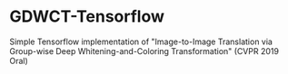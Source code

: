 # GDWCT-Tensorflow
Simple Tensorflow implementation of "Image-to-Image Translation via Group-wise Deep Whitening-and-Coloring Transformation" (CVPR 2019 Oral)
